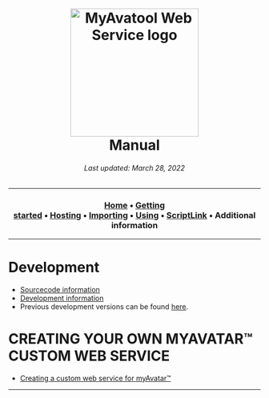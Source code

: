 ﻿<!-- 220328.094653 -->

<h1 align="center">

  <img src="../../resource/image/logo/MAWS-logo-512x350.png" alt="MyAvatool Web Service logo" width="256">
  <br>
  Manual
  <br>

</h1>

<h6 align="center">
  Last updated: March 28, 2022
</h6>

***

<h3 align="center">

  [Home](manual.md)&nbsp;&bull;&nbsp;[Getting started](manual-getting-started.md)&nbsp;&bull;&nbsp;[Hosting](manual-hosting-maws.md)&nbsp;&bull;&nbsp;[Importing](manual-importing-maws.md)&nbsp;&bull;&nbsp;[Using](manual-using-maws.md)&nbsp;&bull;&nbsp;[ScriptLink](manual-scriptlink-events.md)&nbsp;&bull;&nbsp;Additional information

</h3>

***

# Development
* [Sourcecode information](../../src/Resources/Dev/sourcecode-information.md)
* [Development information](../../src/Resources/Dev/development-information.md)
* Previous development versions can be found [here](../../dev/).

# CREATING YOUR OWN MYAVATAR™ CUSTOM WEB SERVICE
* [Creating a custom web service for myAvatar™](manual-custom-myavatar-web-services.md)

***